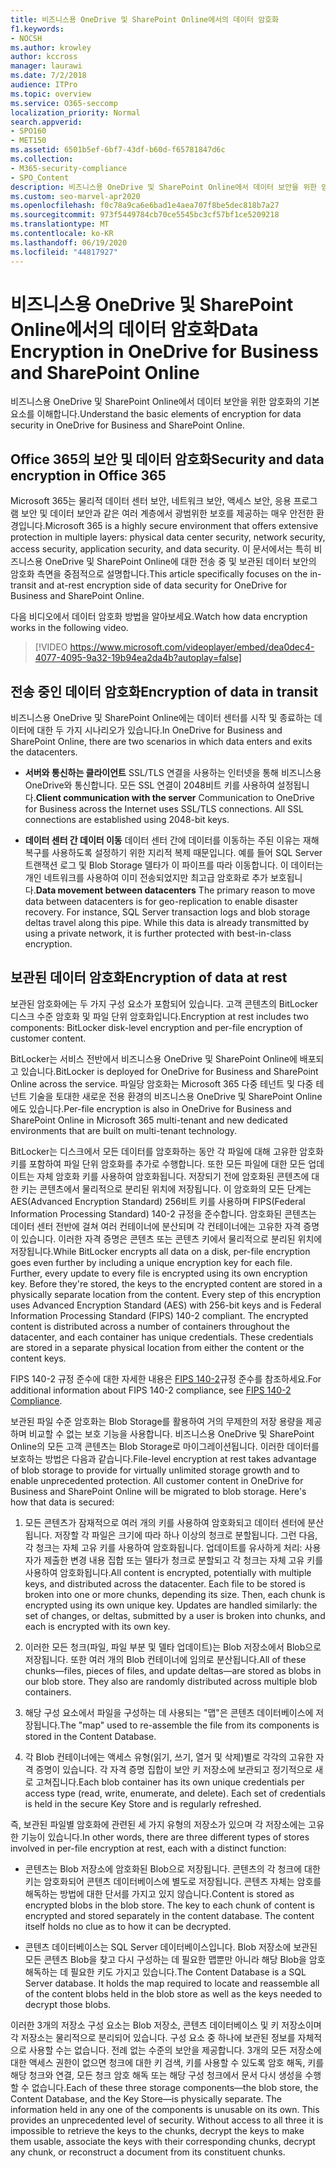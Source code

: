 ```yaml
---
title: 비즈니스용 OneDrive 및 SharePoint Online에서의 데이터 암호화
f1.keywords:
- NOCSH
ms.author: krowley
author: kccross
manager: laurawi
ms.date: 7/2/2018
audience: ITPro
ms.topic: overview
ms.service: O365-seccomp
localization_priority: Normal
search.appverid:
- SPO160
- MET150
ms.assetid: 6501b5ef-6bf7-43df-b60d-f65781847d6c
ms.collection:
- M365-security-compliance
- SPO_Content
description: 비즈니스용 OneDrive 및 SharePoint Online에서 데이터 보안을 위한 암호화의 기본 요소를 이해합니다.
ms.custom: seo-marvel-apr2020
ms.openlocfilehash: f0c78a9ca6e6bad1e4aea707f8be5dec818b7a27
ms.sourcegitcommit: 973f5449784cb70ce5545bc3cf57bf1ce5209218
ms.translationtype: MT
ms.contentlocale: ko-KR
ms.lasthandoff: 06/19/2020
ms.locfileid: "44817927"
---
```

# <a name="data-encryption-in-onedrive-for-business-and-sharepoint-online"></a><span data-ttu-id="6715e-103">비즈니스용 OneDrive 및 SharePoint Online에서의 데이터 암호화</span><span class="sxs-lookup"><span data-stu-id="6715e-103">Data Encryption in OneDrive for Business and SharePoint Online</span></span>

<span data-ttu-id="6715e-104">비즈니스용 OneDrive 및 SharePoint Online에서 데이터 보안을 위한 암호화의 기본 요소를 이해합니다.</span><span class="sxs-lookup"><span data-stu-id="6715e-104">Understand the basic elements of encryption for data security in OneDrive for Business and SharePoint Online.</span></span>
  
## <a name="security-and-data-encryption-in-office-365"></a><span data-ttu-id="6715e-105">Office 365의 보안 및 데이터 암호화</span><span class="sxs-lookup"><span data-stu-id="6715e-105">Security and data encryption in Office 365</span></span>

<span data-ttu-id="6715e-106">Microsoft 365는 물리적 데이터 센터 보안, 네트워크 보안, 액세스 보안, 응용 프로그램 보안 및 데이터 보안과 같은 여러 계층에서 광범위한 보호를 제공하는 매우 안전한 환경입니다.</span><span class="sxs-lookup"><span data-stu-id="6715e-106">Microsoft 365 is a highly secure environment that offers extensive protection in multiple layers: physical data center security, network security, access security, application security, and data security.</span></span> <span data-ttu-id="6715e-107">이 문서에서는 특히 비즈니스용 OneDrive 및 SharePoint Online에 대한 전송 중 및 보관된 데이터 보안의 암호화 측면을 중점적으로 설명합니다.</span><span class="sxs-lookup"><span data-stu-id="6715e-107">This article specifically focuses on the in-transit and at-rest encryption side of data security for OneDrive for Business and SharePoint Online.</span></span>
  
<span data-ttu-id="6715e-108">다음 비디오에서 데이터 암호화 방법을 알아보세요.</span><span class="sxs-lookup"><span data-stu-id="6715e-108">Watch how data encryption works in the following video.</span></span>
  
> [!VIDEO https://www.microsoft.com/videoplayer/embed/dea0dec4-4077-4095-9a32-19b94ea2da4b?autoplay=false]
  
## <a name="encryption-of-data-in-transit"></a><span data-ttu-id="6715e-109">전송 중인 데이터 암호화</span><span class="sxs-lookup"><span data-stu-id="6715e-109">Encryption of data in transit</span></span>

<span data-ttu-id="6715e-110">비즈니스용 OneDrive 및 SharePoint Online에는 데이터 센터를 시작 및 종료하는 데이터에 대한 두 가지 시나리오가 있습니다.</span><span class="sxs-lookup"><span data-stu-id="6715e-110">In OneDrive for Business and SharePoint Online, there are two scenarios in which data enters and exits the datacenters.</span></span>
  
- <span data-ttu-id="6715e-p102">**서버와 통신하는 클라이언트** SSL/TLS 연결을 사용하는 인터넷을 통해 비즈니스용 OneDrive와 통신합니다. 모든 SSL 연결이 2048비트 키를 사용하여 설정됩니다.</span><span class="sxs-lookup"><span data-stu-id="6715e-p102">**Client communication with the server** Communication to OneDrive for Business across the Internet uses SSL/TLS connections. All SSL connections are established using 2048-bit keys.</span></span>

- <span data-ttu-id="6715e-p103">**데이터 센터 간 데이터 이동** 데이터 센터 간에 데이터를 이동하는 주된 이유는 재해 복구를 사용하도록 설정하기 위한 지리적 복제 때문입니다. 예를 들어 SQL Server 트랜잭션 로그 및 Blob Storage 델타가 이 파이프를 따라 이동합니다. 이 데이터는 개인 네트워크를 사용하여 이미 전송되었지만 최고급 암호화로 추가 보호됩니다.</span><span class="sxs-lookup"><span data-stu-id="6715e-p103">**Data movement between datacenters** The primary reason to move data between datacenters is for geo-replication to enable disaster recovery. For instance, SQL Server transaction logs and blob storage deltas travel along this pipe. While this data is already transmitted by using a private network, it is further protected with best-in-class encryption.</span></span> 

## <a name="encryption-of-data-at-rest"></a><span data-ttu-id="6715e-116">보관된 데이터 암호화</span><span class="sxs-lookup"><span data-stu-id="6715e-116">Encryption of data at rest</span></span>

<span data-ttu-id="6715e-117">보관된 암호화에는 두 가지 구성 요소가 포함되어 있습니다. 고객 콘텐츠의 BitLocker 디스크 수준 암호화 및 파일 단위 암호화입니다.</span><span class="sxs-lookup"><span data-stu-id="6715e-117">Encryption at rest includes two components: BitLocker disk-level encryption and per-file encryption of customer content.</span></span>
  
<span data-ttu-id="6715e-118">BitLocker는 서비스 전반에서 비즈니스용 OneDrive 및 SharePoint Online에 배포되고 있습니다.</span><span class="sxs-lookup"><span data-stu-id="6715e-118">BitLocker is deployed for OneDrive for Business and SharePoint Online across the service.</span></span> <span data-ttu-id="6715e-119">파일당 암호화는 Microsoft 365 다중 테넌트 및 다중 테넌트 기술을 토대한 새로운 전용 환경의 비즈니스용 OneDrive 및 SharePoint Online에도 있습니다.</span><span class="sxs-lookup"><span data-stu-id="6715e-119">Per-file encryption is also in OneDrive for Business and SharePoint Online in Microsoft 365 multi-tenant and new dedicated environments that are built on multi-tenant technology.</span></span>
  
<span data-ttu-id="6715e-p105">BitLocker는 디스크에서 모든 데이터를 암호화하는 동안 각 파일에 대해 고유한 암호화 키를 포함하여 파일 단위 암호화를 추가로 수행합니다. 또한 모든 파일에 대한 모든 업데이트는 자체 암호화 키를 사용하여 암호화됩니다. 저장되기 전에 암호화된 콘텐츠에 대한 키는 콘텐츠에서 물리적으로 분리된 위치에 저장됩니다. 이 암호화의 모든 단계는 AES(Advanced Encryption Standard) 256비트 키를 사용하며 FIPS(Federal Information Processing Standard) 140-2 규정을 준수합니다. 암호화된 콘텐츠는 데이터 센터 전반에 걸쳐 여러 컨테이너에 분산되며 각 컨테이너에는 고유한 자격 증명이 있습니다. 이러한 자격 증명은 콘텐츠 또는 콘텐츠 키에서 물리적으로 분리된 위치에 저장됩니다.</span><span class="sxs-lookup"><span data-stu-id="6715e-p105">While BitLocker encrypts all data on a disk, per-file encryption goes even further by including a unique encryption key for each file. Further, every update to every file is encrypted using its own encryption key. Before they're stored, the keys to the encrypted content are stored in a physically separate location from the content. Every step of this encryption uses Advanced Encryption Standard (AES) with 256-bit keys and is Federal Information Processing Standard (FIPS) 140-2 compliant. The encrypted content is distributed across a number of containers throughout the datacenter, and each container has unique credentials. These credentials are stored in a separate physical location from either the content or the content keys.</span></span>
  
<span data-ttu-id="6715e-126">FIPS 140-2 규정 준수에 대한 자세한 내용은 [FIPS 140-2](https://go.microsoft.com/fwlink/?LinkId=517625)규정 준수를 참조하세요.</span><span class="sxs-lookup"><span data-stu-id="6715e-126">For additional information about FIPS 140-2 compliance, see [FIPS 140-2 Compliance](https://go.microsoft.com/fwlink/?LinkId=517625).</span></span>
  
<span data-ttu-id="6715e-p106">보관된 파일 수준 암호화는 Blob Storage를 활용하여 거의 무제한의 저장 용량을 제공하며 비교할 수 없는 보호 기능을 사용합니다. 비즈니스용 OneDrive 및 SharePoint Online의 모든 고객 콘텐츠는 Blob Storage로 마이그레이션됩니다. 이러한 데이터를 보호하는 방법은 다음과 같습니다.</span><span class="sxs-lookup"><span data-stu-id="6715e-p106">File-level encryption at rest takes advantage of blob storage to provide for virtually unlimited storage growth and to enable unprecedented protection. All customer content in OneDrive for Business and SharePoint Online will be migrated to blob storage. Here's how that data is secured:</span></span>
  
1. <span data-ttu-id="6715e-p107">모든 콘텐츠가 잠재적으로 여러 개의 키를 사용하여 암호화되고 데이터 센터에 분산됩니다. 저장할 각 파일은 크기에 따라 하나 이상의 청크로 분할됩니다. 그런 다음, 각 청크는 자체 고유 키를 사용하여 암호화됩니다. 업데이트를 유사하게 처리: 사용자가 제출한 변경 내용 집합 또는 델타가 청크로 분할되고 각 청크는 자체 고유 키를 사용하여 암호화됩니다.</span><span class="sxs-lookup"><span data-stu-id="6715e-p107">All content is encrypted, potentially with multiple keys, and distributed across the datacenter. Each file to be stored is broken into one or more chunks, depending its size. Then, each chunk is encrypted using its own unique key. Updates are handled similarly: the set of changes, or deltas, submitted by a user is broken into chunks, and each is encrypted with its own key.</span></span>

2. <span data-ttu-id="6715e-p108">이러한 모든 청크(파일, 파일 부분 및 델타 업데이트)는 Blob 저장소에서 Blob으로 저장됩니다. 또한 여러 개의 Blob 컨테이너에 임의로 분산됩니다.</span><span class="sxs-lookup"><span data-stu-id="6715e-p108">All of these chunks—files, pieces of files, and update deltas—are stored as blobs in our blob store. They also are randomly distributed across multiple blob containers.</span></span>

3. <span data-ttu-id="6715e-136">해당 구성 요소에서 파일을 구성하는 데 사용되는 "맵"은 콘텐츠 데이터베이스에 저장됩니다.</span><span class="sxs-lookup"><span data-stu-id="6715e-136">The "map" used to re-assemble the file from its components is stored in the Content Database.</span></span>

4. <span data-ttu-id="6715e-p109">각 Blob 컨테이너에는 액세스 유형(읽기, 쓰기, 열거 및 삭제)별로 각각의 고유한 자격 증명이 있습니다. 각 자격 증명 집합이 보안 키 저장소에 보관되고 정기적으로 새로 고쳐집니다.</span><span class="sxs-lookup"><span data-stu-id="6715e-p109">Each blob container has its own unique credentials per access type (read, write, enumerate, and delete). Each set of credentials is held in the secure Key Store and is regularly refreshed.</span></span>

<span data-ttu-id="6715e-139">즉, 보관된 파일별 암호화에 관련된 세 가지 유형의 저장소가 있으며 각 저장소에는 고유한 기능이 있습니다.</span><span class="sxs-lookup"><span data-stu-id="6715e-139">In other words, there are three different types of stores involved in per-file encryption at rest, each with a distinct function:</span></span>
  
- <span data-ttu-id="6715e-p110">콘텐츠는 Blob 저장소에 암호화된 Blob으로 저장됩니다. 콘텐츠의 각 청크에 대한 키는 암호화되어 콘텐츠 데이터베이스에 별도로 저장됩니다. 콘텐츠 자체는 암호를 해독하는 방법에 대한 단서를 가지고 있지 않습니다.</span><span class="sxs-lookup"><span data-stu-id="6715e-p110">Content is stored as encrypted blobs in the blob store. The key to each chunk of content is encrypted and stored separately in the content database. The content itself holds no clue as to how it can be decrypted.</span></span>

- <span data-ttu-id="6715e-p111">콘텐츠 데이터베이스는 SQL Server 데이터베이스입니다. Blob 저장소에 보관된 모든 콘텐츠 Blob을 찾고 다시 구성하는 데 필요한 맵뿐만 아니라 해당 Blob을 암호 해독하는 데 필요한 키도 가지고 있습니다.</span><span class="sxs-lookup"><span data-stu-id="6715e-p111">The Content Database is a SQL Server database. It holds the map required to locate and reassemble all of the content blobs held in the blob store as well as the keys needed to decrypt those blobs.</span></span>

<span data-ttu-id="6715e-p112">이러한 3개의 저장소 구성 요소는 Blob 저장소, 콘텐츠 데이터베이스 및 키 저장소이며 각 저장소는 물리적으로 분리되어 있습니다. 구성 요소 중 하나에 보관된 정보를 자체적으로 사용할 수는 없습니다. 전례 없는 수준의 보안을 제공합니다. 3개의 모든 저장소에 대한 액세스 권한이 없으면 청크에 대한 키 검색, 키를 사용할 수 있도록 암호 해독, 키를 해당 청크와 연결, 모든 청크 암호 해독 또는 해당 구성 청크에서 문서 다시 생성을 수행할 수 없습니다.</span><span class="sxs-lookup"><span data-stu-id="6715e-p112">Each of these three storage components—the blob store, the Content Database, and the Key Store—is physically separate. The information held in any one of the components is unusable on its own. This provides an unprecedented level of security. Without access to all three it is impossible to retrieve the keys to the chunks, decrypt the keys to make them usable, associate the keys with their corresponding chunks, decrypt any chunk, or reconstruct a document from its constituent chunks.</span></span>
